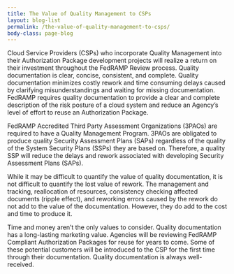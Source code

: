 ```yaml
---
title: The Value of Quality Management to CSPs
layout: blog-list
permalink: /the-value-of-quality-management-to-csps/
body-class: page-blog
---
```

Cloud Service Providers (CSPs) who incorporate Quality Management into their Authorization Package development projects will realize a return on their investment throughout the FedRAMP Review process. Quality documentation is clear, concise, consistent, and complete. Quality documentation minimizes costly rework and time consuming delays caused by clarifying misunderstandings and waiting for missing documentation. FedRAMP requires quality documentation to provide a clear and complete description of the risk posture of a cloud system and reduce an Agency’s level of effort to reuse an Authorization Package.

FedRAMP Accredited Third Party Assessment Organizations (3PAOs) are required to have a Quality Management Program. 3PAOs are obligated to produce quality Security Assessment Plans (SAPs) regardless of the quality of the System Security Plans (SSPs) they are based on. Therefore, a quality SSP will reduce the delays and rework associated with developing Security Assessment Plans (SAPs).

While it may be difficult to quantify the value of quality documentation, it is not difficult to quantify the lost value of rework. The management and tracking, reallocation of resources, consistency checking affected documents (ripple effect), and reworking errors caused by the rework do not add to the value of the documentation. However, they do add to the cost and time to produce it.

Time and money aren’t the only values to consider. Quality documentation has a long-lasting marketing value. Agencies will be reviewing FedRAMP Compliant Authorization Packages for reuse for years to come. Some of these potential customers will be introduced to the CSP for the first time through their documentation. Quality documentation is always well-received.
